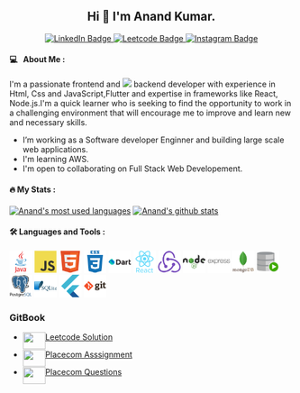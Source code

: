 <div id="header" align="center">
  <h2> Hi 👋 I'm Anand Kumar.</h2>
  <div id="badges">
    <a href="https://www.linkedin.com/in/anand-kumar96/">
      <img src="https://img.shields.io/badge/LinkedIn-blue?style=for-the-badge&logo=linkedin&logoColor=white" alt="LinkedIn Badge"/>
    </a>
    <a href="https://leetcode.com/u/anand-kumar96/">
      <img src="https://img.shields.io/badge/Leetcode-blue?style=for-the-badge&logo=leetcode&logoColor=white" alt="Leetcode Badge"/>
    </a>
    <a href="https://www.instagram.com/re_born_01/">
      <img src="https://img.shields.io/badge/Instagram-blue?style=for-the-badge&logo=instagram&logoColor=white" alt="Instagram Badge"/>
    </a>
  </div>
</div>

#### 💻 &nbsp; About Me :
I'm a passionate frontend and <img src="https://media.giphy.com/media/WUlplcMpOCEmTGBtBW/giphy.gif" width="30"> backend developer with experience in Html, Css and JavaScript,Flutter and expertise in frameworks like React, Node.js.I'm a quick learner who is seeking to find the opportunity to work in a challenging environment that will encourage me to improve and learn new and necessary skills.
- I’m working as a Software developer Enginner and building large scale web applications.
- I'm learning AWS.
- I'm open to collaborating on Full Stack Web Developement.

#### :fire: My Stats :

<a href="https://github.com/anand-kumar96"><img align="center" src="https://github-readme-stats.vercel.app/api/top-langs/?username=anand-kumar96&theme=light&count_private=true&layout=compact" width="205" height="120" alt="Anand's most used languages"/></a>
<a href="https://github.com/anand-kumar96"><img align="center" src="https://github-readme-stats.vercel.app/api?username=anand-kumar96&show_icons=true&theme=light" width="350" height="120" alt="Anand's github stats"/></a>

#### :hammer_and_wrench: Languages and Tools :
<div>
 <a href="https://www.oracle.com/java/" target="_blank" rel="noreferrer">
   <img src="https://github.com/devicons/devicon/blob/master/icons/java/java-original-wordmark.svg" alt="Java" width="40" height="40"/></a>

 <a href="https://developer.mozilla.org/en-US/docs/Web/JavaScript" target="_blank" rel="noreferrer">
    <img src="https://github.com/devicons/devicon/blob/master/icons/javascript/javascript-original.svg" alt="JavaScript" width="40" height="40"/></a>
 <a href="https://developer.mozilla.org/en-US/docs/Glossary/HTML5">
   <img src="https://github.com/devicons/devicon/blob/master/icons/html5/html5-original.svg" alt="HTML" width="40" height="40"/></a>

 <a href="https://www.w3.org/TR/CSS/#css">
   <img src="https://github.com/devicons/devicon/blob/master/icons/css3/css3-plain-wordmark.svg" alt="CSS" width="40" height="40"/></a>
 
 <a href="https://dart.dev/">
   <img src="https://github.com/devicons/devicon/blob/master/icons/dart/dart-original-wordmark.svg" alt="Dart" width="40" height="40"/></a>

 <a href="https://reactjs.org/">
   <img src="https://github.com/devicons/devicon/blob/master/icons/react/react-original-wordmark.svg" alt="React" width="40" height="40"/></a>
   
 <a href="https://redux.js.org/">
   <img src="https://github.com/devicons/devicon/blob/master/icons/redux/redux-original.svg" alt="Redux " width="40" height="40"/></a>

 <a href="https://nodejs.org/en/">
   <img src="https://github.com/devicons/devicon/blob/master/icons/nodejs/nodejs-original-wordmark.svg" alt="NodeJS" width="40" height="40"/></a>

 <a href="https://expressjs.com/">
   <img src="https://github.com/devicons/devicon/blob/master/icons/express/express-original-wordmark.svg" alt="=Express" width="40" height="40"/></a>
 
 <a href="https://www.mongodb.com/">
   <img src="https://github.com/devicons/devicon/blob/master/icons/mongodb/mongodb-original-wordmark.svg" alt="MongoDb" width="40" height="40"/></a>
  
 <a href="https://www.oracle.com/in/database/sqldeveloper/">
   <img src="https://github.com/devicons/devicon/blob/master/icons/sqldeveloper/sqldeveloper-original.svg" alt="Sql" width="40" height="40"/></a>
 
 <a href="https://www.postgresql.org/">
   <img src="https://github.com/devicons/devicon/blob/master/icons/postgresql/postgresql-original-wordmark.svg" alt="postgresql" width="40" height="40"/></a>
 
 <a href="https://www.sqlite.org/">
   <img src="https://github.com/devicons/devicon/blob/master/icons/sqlite/sqlite-original-wordmark.svg" alt="Sqlite" width="40" height="40"/></a>
 
 <a href="https://flutter.dev/">
   <img src="https://github.com/devicons/devicon/blob/master/icons/flutter/flutter-original.svg" alt="Flutter" width="40" height="40"/></a>

 <a href="https://git-scm.com/">
   <img src="https://github.com/devicons/devicon/blob/master/icons/git/git-original-wordmark.svg" alt="Git" width="40" height="40"/></a>
</div>

### GitBook
 * <a href="https://anand-aryan.gitbook.io/leetcode/" align="left"><img align="left"  width="40px" height="30px" 
    src="https://avatars.githubusercontent.com/u/7111340?s=200&v=4" />Leetcode Solution</a>
    
 * <a href="https://anand-aryan.gitbook.io/placecom-asssignment/" align="left"><img align="left"  width="40px" height="30px" 
   src="https://avatars.githubusercontent.com/u/7111340?s=200&v=4" />Placecom Asssignment</a>
   
 * <a href="https://anand-aryan.gitbook.io/placecom-question/" align="left"><img align="left"  width="40px" height="30px" 
   src="https://avatars.githubusercontent.com/u/7111340?s=200&v=4" />Placecom Questions</a>
